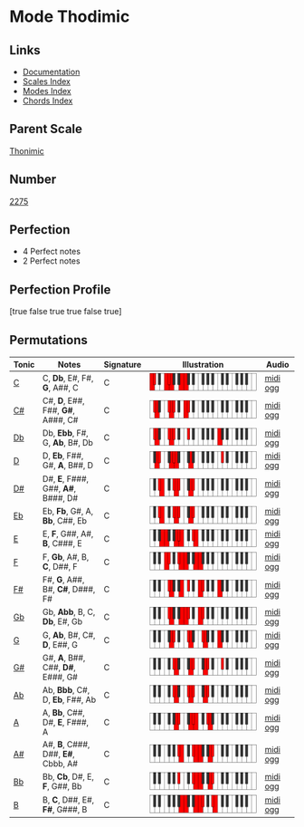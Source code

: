 # Mode Thodimic

## Links

- [Documentation](index.md)
- [Scales Index](Scales.md)
- [Modes Index](Modes.md)
- [Chords Index](Chords.md)

## Parent Scale

[Thonimic](ScaleThonimic.md)

## Number

[2275](https://ianring.com/musictheory/scales/2275)

## Perfection

- 4 Perfect notes
- 2 Perfect notes

## Perfection Profile

[true false true true false true]

## Permutations

| Tonic | Notes | Signature | Illustration | Audio |
|-------|-------|-----------|--------------|-------|
| [C](ModeCNaturalThodimic.md) | C, **Db**, E#, F#, **G**, A##, C | C | ![CNaturalThodimic](ModeCNaturalThodimic.png) | [midi](ModeCNaturalThodimic.mid) [ogg](ModeCNaturalThodimic.ogg) |
| [C#](ModeCSharpThodimic.md) | C#, **D**, E##, F##, **G#**, A###, C# | C | ![CSharpThodimic](ModeCSharpThodimic.png) | [midi](ModeCSharpThodimic.mid) [ogg](ModeCSharpThodimic.ogg) |
| [Db](ModeDFlatThodimic.md) | Db, **Ebb**, F#, G, **Ab**, B#, Db | C | ![DFlatThodimic](ModeDFlatThodimic.png) | [midi](ModeDFlatThodimic.mid) [ogg](ModeDFlatThodimic.ogg) |
| [D](ModeDNaturalThodimic.md) | D, **Eb**, F##, G#, **A**, B##, D | C | ![DNaturalThodimic](ModeDNaturalThodimic.png) | [midi](ModeDNaturalThodimic.mid) [ogg](ModeDNaturalThodimic.ogg) |
| [D#](ModeDSharpThodimic.md) | D#, **E**, F###, G##, **A#**, B###, D# | C | ![DSharpThodimic](ModeDSharpThodimic.png) | [midi](ModeDSharpThodimic.mid) [ogg](ModeDSharpThodimic.ogg) |
| [Eb](ModeEFlatThodimic.md) | Eb, **Fb**, G#, A, **Bb**, C##, Eb | C | ![EFlatThodimic](ModeEFlatThodimic.png) | [midi](ModeEFlatThodimic.mid) [ogg](ModeEFlatThodimic.ogg) |
| [E](ModeENaturalThodimic.md) | E, **F**, G##, A#, **B**, C###, E | C | ![ENaturalThodimic](ModeENaturalThodimic.png) | [midi](ModeENaturalThodimic.mid) [ogg](ModeENaturalThodimic.ogg) |
| [F](ModeFNaturalThodimic.md) | F, **Gb**, A#, B, **C**, D##, F | C | ![FNaturalThodimic](ModeFNaturalThodimic.png) | [midi](ModeFNaturalThodimic.mid) [ogg](ModeFNaturalThodimic.ogg) |
| [F#](ModeFSharpThodimic.md) | F#, **G**, A##, B#, **C#**, D###, F# | C | ![FSharpThodimic](ModeFSharpThodimic.png) | [midi](ModeFSharpThodimic.mid) [ogg](ModeFSharpThodimic.ogg) |
| [Gb](ModeGFlatThodimic.md) | Gb, **Abb**, B, C, **Db**, E#, Gb | C | ![GFlatThodimic](ModeGFlatThodimic.png) | [midi](ModeGFlatThodimic.mid) [ogg](ModeGFlatThodimic.ogg) |
| [G](ModeGNaturalThodimic.md) | G, **Ab**, B#, C#, **D**, E##, G | C | ![GNaturalThodimic](ModeGNaturalThodimic.png) | [midi](ModeGNaturalThodimic.mid) [ogg](ModeGNaturalThodimic.ogg) |
| [G#](ModeGSharpThodimic.md) | G#, **A**, B##, C##, **D#**, E###, G# | C | ![GSharpThodimic](ModeGSharpThodimic.png) | [midi](ModeGSharpThodimic.mid) [ogg](ModeGSharpThodimic.ogg) |
| [Ab](ModeAFlatThodimic.md) | Ab, **Bbb**, C#, D, **Eb**, F##, Ab | C | ![AFlatThodimic](ModeAFlatThodimic.png) | [midi](ModeAFlatThodimic.mid) [ogg](ModeAFlatThodimic.ogg) |
| [A](ModeANaturalThodimic.md) | A, **Bb**, C##, D#, **E**, F###, A | C | ![ANaturalThodimic](ModeANaturalThodimic.png) | [midi](ModeANaturalThodimic.mid) [ogg](ModeANaturalThodimic.ogg) |
| [A#](ModeASharpThodimic.md) | A#, **B**, C###, D##, **E#**, Cbbb, A# | C | ![ASharpThodimic](ModeASharpThodimic.png) | [midi](ModeASharpThodimic.mid) [ogg](ModeASharpThodimic.ogg) |
| [Bb](ModeBFlatThodimic.md) | Bb, **Cb**, D#, E, **F**, G##, Bb | C | ![BFlatThodimic](ModeBFlatThodimic.png) | [midi](ModeBFlatThodimic.mid) [ogg](ModeBFlatThodimic.ogg) |
| [B](ModeBNaturalThodimic.md) | B, **C**, D##, E#, **F#**, G###, B | C | ![BNaturalThodimic](ModeBNaturalThodimic.png) | [midi](ModeBNaturalThodimic.mid) [ogg](ModeBNaturalThodimic.ogg) |
